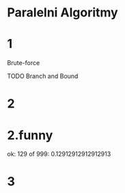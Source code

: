 # Paralelni Algoritmy

# 1

Brute-force 

TODO Branch and Bound

# 2

# 2.funny

ok: 129 of 999: 0.12912912912912913

# 3
